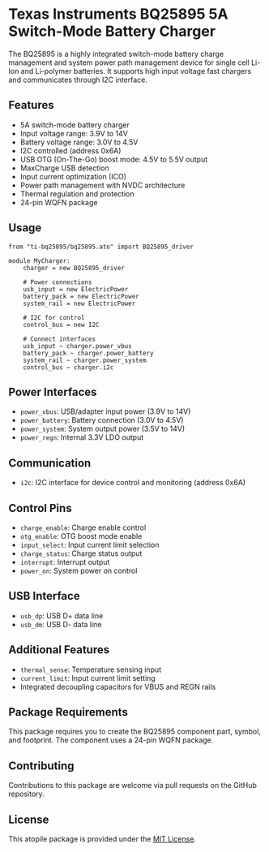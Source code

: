 # Texas Instruments BQ25895 5A Switch-Mode Battery Charger

The BQ25895 is a highly integrated switch-mode battery charge management and system power path management device for single cell Li-Ion and Li-polymer batteries. It supports high input voltage fast chargers and communicates through I2C interface.

## Features

- 5A switch-mode battery charger
- Input voltage range: 3.9V to 14V
- Battery voltage range: 3.0V to 4.5V
- I2C controlled (address 0x6A)
- USB OTG (On-The-Go) boost mode: 4.5V to 5.5V output
- MaxCharge USB detection
- Input current optimization (ICO)
- Power path management with NVDC architecture
- Thermal regulation and protection
- 24-pin WQFN package

## Usage

```ato
from "ti-bq25895/bq25895.ato" import BQ25895_driver

module MyCharger:
    charger = new BQ25895_driver

    # Power connections
    usb_input = new ElectricPower
    battery_pack = new ElectricPower
    system_rail = new ElectricPower

    # I2C for control
    control_bus = new I2C

    # Connect interfaces
    usb_input ~ charger.power_vbus
    battery_pack ~ charger.power_battery
    system_rail ~ charger.power_system
    control_bus ~ charger.i2c
```

## Power Interfaces

- `power_vbus`: USB/adapter input power (3.9V to 14V)
- `power_battery`: Battery connection (3.0V to 4.5V)
- `power_system`: System output power (3.5V to 14V)
- `power_regn`: Internal 3.3V LDO output

## Communication

- `i2c`: I2C interface for device control and monitoring (address 0x6A)

## Control Pins

- `charge_enable`: Charge enable control
- `otg_enable`: OTG boost mode enable
- `input_select`: Input current limit selection
- `charge_status`: Charge status output
- `interrupt`: Interrupt output
- `power_on`: System power on control

## USB Interface

- `usb_dp`: USB D+ data line
- `usb_dm`: USB D- data line

## Additional Features

- `thermal_sense`: Temperature sensing input
- `current_limit`: Input current limit setting
- Integrated decoupling capacitors for VBUS and REGN rails

## Package Requirements

This package requires you to create the BQ25895 component part, symbol, and footprint. The component uses a 24-pin WQFN package.

## Contributing

Contributions to this package are welcome via pull requests on the GitHub repository.

## License

This atopile package is provided under the [MIT License](https://opensource.org/license/mit/).
